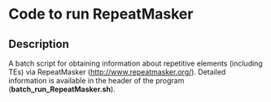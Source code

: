 # Code to run RepeatMasker

## Description
A batch script for obtaining information about repetitive elements (including TEs) via
RepeatMasker (http://www.repeatmasker.org/). 
Detailed information is available in the header of the program (**batch_run_RepeatMasker.sh**).